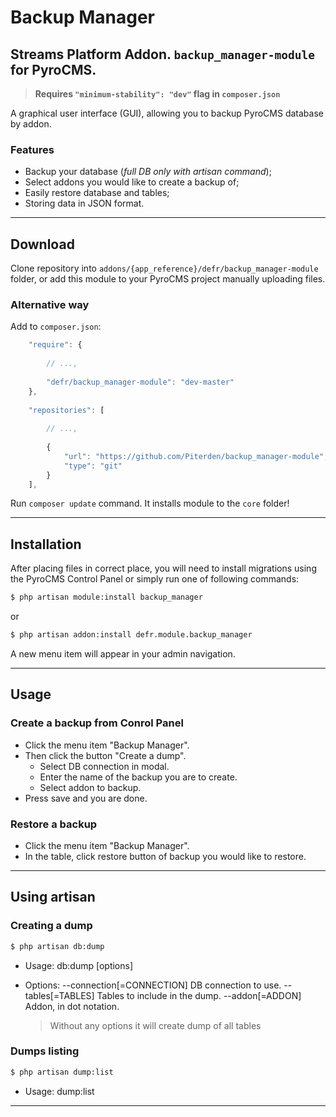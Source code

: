 # Backup Manager
## Streams Platform Addon. `backup_manager-module` for PyroCMS.

   > **Requires `"minimum-stability": "dev"` flag in `composer.json`**

A graphical user interface (GUI), allowing you to backup PyroCMS database by addon.

### Features
* Backup your database (_full DB only with artisan command_);
* Select addons you would like to create a backup of;
* Easily restore database and tables;
* Storing data in JSON format.

***

## Download
Clone repository into `addons/{app_reference}/defr/backup_manager-module` folder, or add this module to your PyroCMS project manually uploading files.

### Alternative way
Add to `composer.json`:
```js
    "require": {
    
        // ...,
        
        "defr/backup_manager-module": "dev-master"
    },
    
    "repositories": [
        
        // ...,
        
        {
            "url": "https://github.com/Piterden/backup_manager-module",
            "type": "git"
        }
    ],
```

Run `composer update` command. It installs module to the `core` folder!

***

## Installation
After placing files in correct place, you will need to install migrations using the PyroCMS Control Panel or simply run one of following commands:
```bash
$ php artisan module:install backup_manager
```
or
```bash
$ php artisan addon:install defr.module.backup_manager
```
A new menu item will appear in your admin navigation.

***

## Usage

### Create a backup from Conrol Panel
* Click the menu item "Backup Manager".
* Then click the button "Create a dump".
  - Select DB connection in modal.
  - Enter the name of the backup you are to create.
  - Select addon to backup.
* Press save and you are done.

### Restore a backup
* Click the menu item "Backup Manager".
* In the table, click restore button of backup you would like to restore.

***

## Using artisan

### Creating a dump
```bash
$ php artisan db:dump
```

 - Usage:
    db:dump [options]

 - Options:
    --connection[=CONNECTION]  DB connection to use.
    --tables[=TABLES]          Tables to include in the dump.
    --addon[=ADDON]            Addon, in dot notation.

     > Without any options it will create dump of all tables

### Dumps listing
```bash
$ php artisan dump:list
```
 
 - Usage:
    dump:list

***
